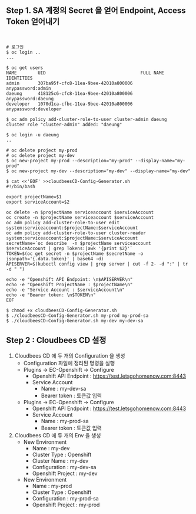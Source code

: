 
## Step 1. SA 계정의 Secret 을 얻어 Endpoint, Access Token 얻어내기

```console


# 로그인
$ oc login ..
...

$ oc get users
NAME        UID                                    FULL NAME   IDENTITIES
admin       307ba95f-cfc8-11ea-9bee-42010a800006               anypassword:admin
daeung      418125c6-cfc8-11ea-9bee-42010a800006               anypassword:daeung
developer   1070d1ca-cfbc-11ea-9bee-42010a800006               anypassword:developer

$ oc adm policy add-cluster-role-to-user cluster-admin daeung
cluster role "cluster-admin" added: "daeung"

$ oc login -u daeung
..

# oc delete project my-prod  
# oc delete project my-dev
$ oc new-project my-prod --description="my-prod" --display-name="my-prod"
$ oc new-project my-dev --description="my-dev" --display-name="my-dev"

$ cat <<'EOF' >>cloudbeesCD-Config-Generator.sh
#!/bin/bash

export projectName=$1
export serviceAccount=$2

oc delete -n $projectName serviceaccount $serviceAccount
oc create -n $projectName serviceaccount $serviceAccount
oc adm policy add-cluster-role-to-user edit system:serviceaccount:$projectName:$serviceAccount
oc adm policy add-cluster-role-to-user cluster-reader system:serviceaccount:$projectName:$serviceAccount
secretName=`oc describe  -n $projectName serviceaccount $serviceAccount | grep Tokens:|awk '{print $2}'`
TOKEN=$(oc get secret -n $projectName $secretName -o jsonpath='{.data.token}' | base64 -d)
APISERVER=$(kubectl config view | grep server | cut -f 2- -d ":" | tr -d " ")

echo -e "Openshift API Endpoint: \n$APISERVER\n"
echo -e "Openshift ProjectName : $projectName\n"
echo -e "Service Account : $serviceAccount\n"
echo -e "Bearer token: \n$TOKEN\n"
EOF

$ chmod +x cloudbeesCD-Config-Generator.sh
$ ./cloudbeesCD-Config-Generator.sh my-prod my-prod-sa 
$ ./cloudbeesCD-Config-Generator.sh my-dev my-dev-sa 
```

## Step 2 : Cloudbees CD 설정

1. Cloudbees CD 에 두 개의 Configuration 을 생성
   - Configuration 파일에 정리된 명령을 실행
   - Plugins -> EC-Openshift -> Configure
       - Openshift API Endpoint : https://test.letsgohomenow.com:8443
       - Service Account
           - Name : my-dev-sa
           - Bearer token : 토큰값 입력
   - Plugins -> EC-Openshift -> Configure
       - Openshift API Endpoint : https://test.letsgohomenow.com:8443
       - Service Account
           - Name : my-prod-sa
           - Bearer token : 토큰값 입력
2. Cloudbees CD 에 두 개의 Env 을 생성
   - New Environment
       - Name : my-dev
       - Cluster Type : Openshift
       - Cluster Name : my-dev
       - Configuration : my-dev-sa
       - Openshift Project : my-dev
   - New Environment
       - Name : my-prod
       - Cluster Type : Openshift
       - Configuration : my-prod-sa
       - Openshift Project : my-prod 
